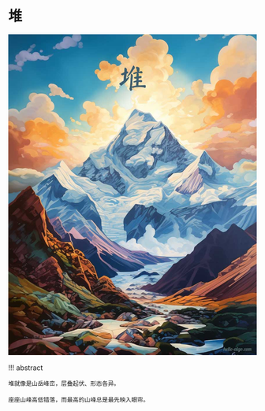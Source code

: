 # 堆

<div class="center-table" markdown>

![堆](../assets/covers/chapter_heap.jpg)

</div>

!!! abstract

    堆就像是山岳峰峦，层叠起伏、形态各异。
    
    座座山峰高低错落，而最高的山峰总是最先映入眼帘。
